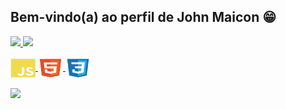 ## Bem-vindo(a) ao perfil de John Maicon 😁

 <div>
   <a href="https://github.com/johnmaicon92">
   <img height="180em" src="https://github-readme-stats.vercel.app/api?username=johnmaicon92&show_icons=true&theme=tokyonight&include_all_commits=true&count_private=true"/>
   <img height="180em" src="https://github-readme-stats.vercel.app/api/top-langs/?username=johnmaicon92&layout=compact&langs_count=6&theme=tokyonight"/>
</div>
    
<div style="display: inline_block"><br>
  <img align="center" alt="Js" height="30" width="40" src="https://raw.githubusercontent.com/devicons/devicon/master/icons/javascript/javascript-plain.svg">
  <img align="center" alt="HTML" height="30" width="40" src="https://raw.githubusercontent.com/devicons/devicon/master/icons/html5/html5-original.svg">
  <img align="center" alt="CSS" height="30" width="40" src="https://raw.githubusercontent.com/devicons/devicon/master/icons/css3/css3-original.svg">
</div>
 
<br>
 

 
<div> 
  <a href = "mailto:johnmaicon92@gmail.com"><img src="https://img.shields.io/badge/-Gmail-%23333?style=for-the-badge&logo=gmail&logoColor=white" target="_blank"></a>
  
